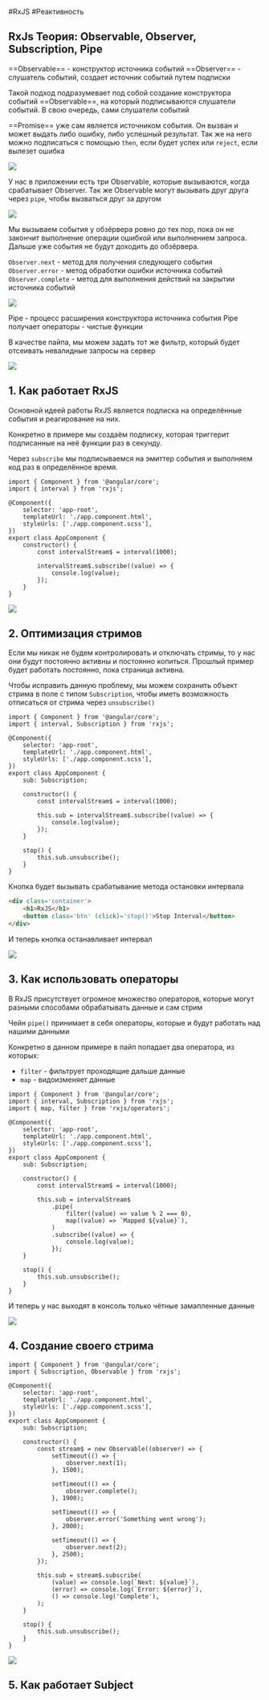 #RxJS #Реактивность

## RxJs Теория: Observable, Observer, Subscription, Pipe

==Observable== - конструктор источника событий
==Observer== - слушатель событий, создает источник событий путем подписки

Такой подход подразумевает под собой создание конструктора событий ==Observable==, на который подписываются слушатели событий. В свою очередь, сами слушатели событий 

==Promise== уже сам является источником события. Он вызван и может выдать либо ошибку, либо успешный результат. Так же на него можно подписаться с помощью `then`, если будет успех или `reject`, если вылезет ошибка

![](_png/Pasted%20image%2020230609163552.png)

У нас в приложении есть три Observable, которые вызываются, когда срабатывает Observer. Так же Observable могут вызывать друг друга через `pipe`, чтобы вызваться друг за другом

![](_png/Pasted%20image%2020230609163607.png)

Мы вызываем события у обзёрвера ровно до тех пор, пока он не закончит выполнение операции ошибкой или выполнением запроса. Дальше уже события не будут доходить до обзёрвера.

`Observer.next` - метод для получения следующего события
`Observer.error` - метод обработки ошибки источника событий
`Observer.complete` - метод для выполнения действий на закрытии источника событий

![](_png/Pasted%20image%2020230609163619.png)

Pipe - процесс расширения конструктора источника события
Pipe получает операторы - чистые функции

В качестве пайпа, мы можем задать тот же фильтр, который будет отсеивать невалидные запросы на сервер

![](_png/Pasted%20image%2020230609163629.png)

## 1. Как работает RxJS

Основной идеей работы RxJS является подписка на определённые события и реагирование на них. 

Конкретно в примере мы создаём подписку, которая триггерит подписанные на неё функции раз в секунду. 

Через `subscribe` мы подписываемся на эмиттер события и выполняем код раз в определённое время.

```TS
import { Component } from '@angular/core';
import { interval } from 'rxjs';

@Component({
	selector: 'app-root',
	templateUrl: './app.component.html',
	styleUrls: ['./app.component.scss'],
})
export class AppComponent {
	constructor() {
		const intervalStream$ = interval(1000);

		intervalStream$.subscribe((value) => {
			console.log(value);
		});
	}
}
```

![](_png/Pasted%20image%2020230626152619.png)

## 2. Оптимизация стримов

Если мы никак не будем контролировать и отключать стримы, то у нас они будут постоянно активны и постоянно копиться. Прошлый пример будет работать постоянно, пока страница активна. 

Чтобы исправить данную проблему, мы можем сохранить объект стрима в поле с типом `Subscription`, чтобы иметь возможность отписаться от стрима через `unsubscribe()` 

```TS
import { Component } from '@angular/core';
import { interval, Subscription } from 'rxjs';

@Component({
	selector: 'app-root',
	templateUrl: './app.component.html',
	styleUrls: ['./app.component.scss'],
})
export class AppComponent {
	sub: Subscription;

	constructor() {
		const intervalStream$ = interval(1000);

		this.sub = intervalStream$.subscribe((value) => {
			console.log(value);
		});
	}

	stop() {
		this.sub.unsubscribe();
	}
}
```

Кнопка будет вызывать срабатывание метода остановки интервала

```HTML
<div class='container'>
	<h1>RxJS</h1>
	<button class='btn' (click)='stop()'>Stop Interval</button>
</div>
```

И теперь кнопка останавливает интервал

![](_png/Pasted%20image%2020230626155734.png)

## 3. Как использовать операторы

В RxJS присутствует огромное множество операторов, которые могут разными способами обрабатывать данные и сам стрим

Чейн `pipe()` принимает в себя операторы, которые и будут работать над нашими данными

Конкретно в данном примере в пайп попадает два оператора, из которых:
- `filter` - фильтрует проходящие дальше данные
- `map` - видоизменяет данные

```TS
import { Component } from '@angular/core';
import { interval, Subscription } from 'rxjs';
import { map, filter } from 'rxjs/operators';

@Component({
	selector: 'app-root',
	templateUrl: './app.component.html',
	styleUrls: ['./app.component.scss'],
})
export class AppComponent {
	sub: Subscription;

	constructor() {
		const intervalStream$ = interval(1000);

		this.sub = intervalStream$
			.pipe(
				filter((value) => value % 2 === 0),
				map((value) => `Mapped ${value}`),
			)
			.subscribe((value) => {
				console.log(value);
			});
	}

	stop() {
		this.sub.unsubscribe();
	}
}
```

И теперь у нас выходят в консоль только чётные замапленные данные

![](_png/Pasted%20image%2020230626162626.png)

## 4. Создание своего стрима



```TS
import { Component } from '@angular/core';
import { Subscription, Observable } from 'rxjs';

@Component({
	selector: 'app-root',
	templateUrl: './app.component.html',
	styleUrls: ['./app.component.scss'],
})
export class AppComponent {
	sub: Subscription;

	constructor() {
		const stream$ = new Observable((observer) => {
			setTimeout(() => {
				observer.next(1);
			}, 1500);

			setTimeout(() => {
				observer.complete();
			}, 1900);

			setTimeout(() => {
				observer.error('Something went wrong');
			}, 2000);

			setTimeout(() => {
				observer.next(2);
			}, 2500);
		});

		this.sub = stream$.subscribe(
			(value) => console.log(`Next: ${value}`),
			(error) => console.log(`Error: ${error}`),
			() => console.log('Complete'),
		);
	}

	stop() {
		this.sub.unsubscribe();
	}
}
```

![](_png/Pasted%20image%2020230626165501.png)

## 5. Как работает Subject















